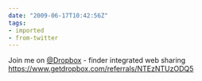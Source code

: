 ```yaml
---
date: "2009-06-17T10:42:56Z"
tags:
- imported
- from-twitter
---
```

Join me on [@Dropbox](https://twitter.com/Dropbox) - finder integrated web sharing https://www.getdropbox.com/referrals/NTEzNTUzODQ5
